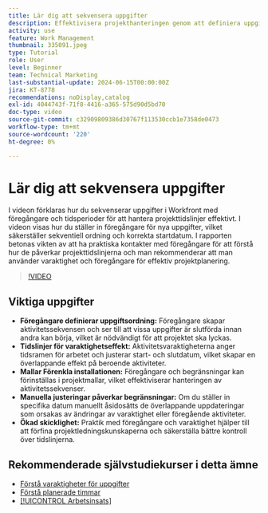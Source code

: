 ```yaml
---
title: Lär dig att sekvensera uppgifter
description: Effektivisera projekthanteringen genom att definiera uppgiftsordningen med föregångare, ange tidslinjer genom varaktighet, förenkla sekvenser med hjälp av mallar, undvika manuella begränsningar och förfina kompetenser med övningar.
activity: use
feature: Work Management
thumbnail: 335091.jpeg
type: Tutorial
role: User
level: Beginner
team: Technical Marketing
last-substantial-update: 2024-06-15T00:00:00Z
jira: KT-8778
recommendations: noDisplay,catalog
exl-id: 4044743f-71f8-4416-a365-575d90d5bd70
doc-type: video
source-git-commit: c32909809386d30767f113530ccb1e7358de0473
workflow-type: tm+mt
source-wordcount: '220'
ht-degree: 0%

---
```


# Lär dig att sekvensera uppgifter

I videon förklaras hur du sekvenserar uppgifter i Workfront med föregångare och tidsperioder för att hantera projekttidslinjer effektivt.
I videon visas hur du ställer in föregångare för nya uppgifter, vilket säkerställer sekventiell ordning och korrekta startdatum.
&#x200B;I rapporten betonas vikten av att ha praktiska kontakter med föregångare för att förstå hur de påverkar projekttidslinjerna och man rekommenderar att man använder varaktighet och föregångare för effektiv projektplanering.


>[!VIDEO](https://video.tv.adobe.com/v/3447324/?quality=12&learn=on&enablevpops&captions=swe)

## Viktiga uppgifter

* **Föregångare definierar uppgiftsordning:** Föregångare skapar aktivitetssekvensen och ser till att vissa uppgifter är slutförda innan andra kan börja, vilket är nödvändigt för att projektet ska lyckas. &#x200B;
* **Tidslinjer för varaktighetseffekt:** Aktivitetsvaraktigheterna anger tidsramen för arbetet och justerar start- och slutdatum, vilket skapar en överlappande effekt på beroende aktiviteter. &#x200B;
* **Mallar Förenkla installationen:** Föregångare och begränsningar kan förinställas i projektmallar, vilket effektiviserar hanteringen av aktivitetssekvenser. &#x200B;
* **Manuella justeringar påverkar begränsningar:** Om du ställer in specifika datum manuellt åsidosätts de överlappande uppdateringar som orsakas av ändringar av varaktighet eller föregående aktiviteter. &#x200B;
* **Ökad skicklighet:** Praktik med föregångare och varaktighet hjälper till att förfina projektledningskunskaperna och säkerställa bättre kontroll över tidslinjerna.

## Rekommenderade självstudiekurser i detta ämne

* [Förstå varaktigheter för uppgifter](/help/manage-work/tasks/understand-task-durations.md)
* [Förstå planerade timmar](/help/manage-work/tasks/understand-planned-hours.md)
* [[!UICONTROL Arbetsinsats]](/help/manage-work/tasks/understand-work-effort.md)
